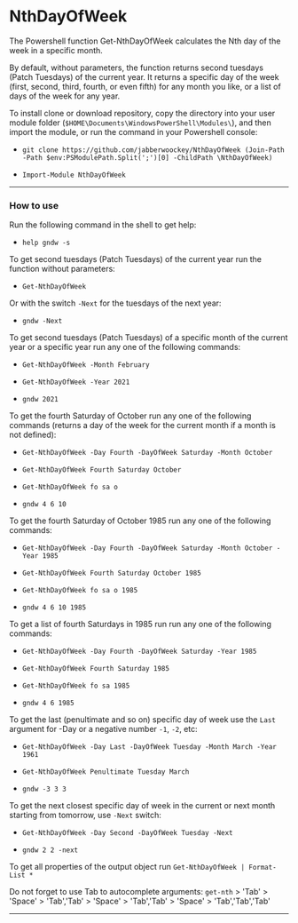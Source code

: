 # NthDayOfWeek

The Powershell function Get-NthDayOfWeek calculates the Nth day
of the week in a specific month.

By default, without parameters, the function returns second tuesdays
(Patch Tuesdays) of the current year. It returns a specific day of the week
(first, second, third, fourth, or even fifth) for any month you like,
or a list of days of the week for any year.

To install clone or download repository, copy the directory into your user
module folder (`$HOME\Documents\WindowsPowerShell\Modules\`), and then import
the module, or run the command in your Powershell console:

- `git clone https://github.com/jabberwoockey/NthDayOfWeek (Join-Path -Path $env:PSModulePath.Split(';')[0] -ChildPath \NthDayOfWeek)`

- `Import-Module NthDayOfWeek`

---

### How to use

Run the following command in the shell to get help:

- `help gndw -s`

To get second tuesdays (Patch Tuesdays) of the current year run the function
without parameters:

- `Get-NthDayOfWeek`

Or with the switch `-Next` for the tuesdays of the next year:

- `gndw -Next` 

To get second tuesdays (Patch Tuesdays) of a specific month of the current year
or a specific year run any one of the following commands:

- `Get-NthDayOfWeek -Month February`

- `Get-NthDayOfWeek -Year 2021`

- `gndw 2021`

To get the fourth Saturday of October run any one of the following commands
(returns a day of the week for the current month if a month is not defined):

- `Get-NthDayOfWeek -Day Fourth -DayOfWeek Saturday -Month October`

- `Get-NthDayOfWeek Fourth Saturday October`

- `Get-NthDayOfWeek fo sa o`

- `gndw 4 6 10`

To get the fourth Saturday of October 1985 run any one of the following
commands:

- `Get-NthDayOfWeek -Day Fourth -DayOfWeek Saturday -Month October -Year 1985`

- `Get-NthDayOfWeek Fourth Saturday October 1985`

- `Get-NthDayOfWeek fo sa o 1985`

- `gndw 4 6 10 1985`

To get a list of fourth Saturdays in 1985 run run any one of the following
commands:

- `Get-NthDayOfWeek -Day Fourth -DayOfWeek Saturday -Year 1985`

- `Get-NthDayOfWeek Fourth Saturday 1985`

- `Get-NthDayOfWeek fo sa 1985`

- `gndw 4 6 1985`

To get the last (penultimate and so on) specific day of week use the `Last`
argument for -Day or a negative number `-1`, `-2`, etc:

- `Get-NthDayOfWeek -Day Last -DayOfWeek Tuesday -Month March -Year 1961`

- `Get-NthDayOfWeek Penultimate Tuesday March`

- `gndw -3 3 3`

To get the next closest specific day of week in the current or next month
starting from tomorrow, use `-Next` switch:

- `Get-NthDayOfWeek -Day Second -DayOfWeek Tuesday -Next`

- `gndw 2 2 -next`

To get all properties of the output object run `Get-NthDayOfWeek | Format-List *`

Do not forget to use Tab to autocomplete arguments: `get-nth` > 'Tab' >
'Space' > 'Tab','Tab' > 'Space' > 'Tab','Tab' > 'Space' > 'Tab','Tab','Tab'

---